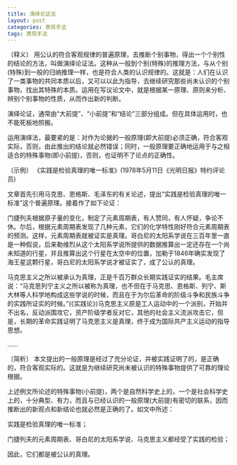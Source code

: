 ```yaml
---
title: 演绎论证法
layout: post
categories: 表现手法
tags: 表现手法
---
```


〔释义〕 用公认的符合客观规律的普遍原理，去推断个别事物，得出一个个别性的结论的方法，叫做演绎论证法。这种从一般到个别(特殊)的推理方法，与从个别(特殊)到一般的归纳推理一样，也是符合人类的认识规律的。这就是：人们在认识了一类事物的共同本质以后，又可以以此为指导，去继续研究那些尚未认识的个别事物，找出其特殊的本质。运用在写议论文中，就是根据某一原理、原则来分析、辨别个别事物的性质，从而作出新的判断。

演绎论证，通常由“大前提”、“小前提”和“结论”三部分组成。但在具体运用时，也不能死板地照搬。

运用演绎法，最要紧的是：对作为论据的一般原理(即大前提)必须正确，符合客观实际，否则，由此推出的结论就必然错误；同时，一般原理要正确地运用于与之相适合的特殊事物(即小前提)，否则，也证明不了论点的正确性。

〔示例〕 《实践是检验真理的唯一标准》(1978年5月11日《光明日报》特约评论员)

文章首先引用马克思、恩格斯、毛泽东的有关论述，提出“实践是检验真理的唯一标准”这个普遍原理。接着作了如下论证：

门捷列夫根据原子量的变化，制定了元素周期表，有人赞同，有人怀疑，争论不休。尔后，根据元素周期表发现了几种元素，它们的化学特性刚好符合元素周期表的预测。这样，元素周期表就被证实是真理。哥白尼的太阳系学说在三百年里一直是一种假说，后来勒维烈从这个太阳系学说所提供的数据推算出一定还存在一个尚未知道的行星，并且推算出这个行星在太空中的位置，加勒于1846年确实发现了海王星这颗行星，哥白尼的太阳系学说才被证实了，成了公认的真理。

马克思主义之所以被承认为真理，正是千百万群众长期实践证实的结果。毛主席说：“马克思列宁主义之所以被称为真理，也不但在于马克思、恩格斯、列宁、斯大林等人科学地构成这些学说的时候，而且在于为尔后革命的阶级斗争和民族斗争的实践所证实的时候。”(《实践论》)马克思主义原是工人运动中的一个派别，开始并不出名，反动派围攻它，资产阶级学者反对它，其他的社会主义流派攻击它，但是，长期的革命实践证明了马克思主义是真理，终于成为国际共产主义运动的指导思想。

……

〔简析〕 本文提出的一般原理是经过了充分论证，并被实践证明了的，是正确的，符合客观实际的。这就是为继续研究尚未被认识的特殊事物提供了可靠的理论根据。

上述例文所论述的特殊事物(小前提)，两个是自然科学史上的，一个是社会科学史上的，十分典型、有力，而且与已经认识的一般原理(大前提)有密切的联系，因而推断出的新观点和新结论也就必然是正确的了。如文中所述：

实践是检验真理的唯一标准；

门捷列夫的元素周期表、哥白尼的太阳系学说、马克思主义都经受了实践的检验；

因此，它们都是被公认的真理。 